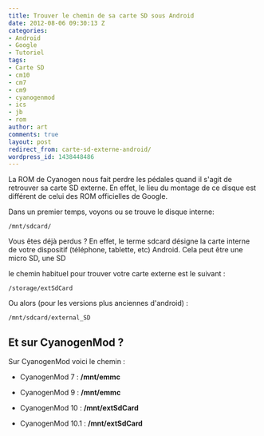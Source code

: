 ```yaml
---
title: Trouver le chemin de sa carte SD sous Android
date: 2012-08-06 09:30:13 Z
categories:
- Android
- Google
- Tutoriel
tags:
- Carte SD
- cm10
- cm7
- cm9
- cyanogenmod
- ics
- jb
- rom
author: art
comments: true
layout: post
redirect_from: carte-sd-externe-android/
wordpress_id: 1438448486
---
```


La ROM de Cyanogen nous fait perdre les pédales quand il s'agit de retrouver sa carte SD externe. En effet, le lieu du montage de ce disque est différent de celui des ROM officielles de Google.

Dans un premier temps, voyons ou se trouve le disque interne:


    
    /mnt/sdcard/



Vous êtes déjà perdus ? En effet, le terme sdcard désigne la carte interne de votre dispositif (téléphone, tablette, etc) Android. Cela peut être une micro SD, une SD

le chemin habituel pour trouver votre carte externe est le suivant :

    
    /storage/extSdCard



Ou alors (pour les versions plus anciennes d'android) :

    
    /mnt/sdcard/external_SD





## Et sur CyanogenMod ?


Sur CyanogenMod voici le chemin :



	
  * CyanogenMod 7 : **/mnt/emmc**

	
  * CyanogenMod 9 : **/mnt/emmc**

	
  * CyanogenMod 10 : **/mnt/extSdCard**

	
  * CyanogenMod 10.1 : **/mnt/extSdCard**


